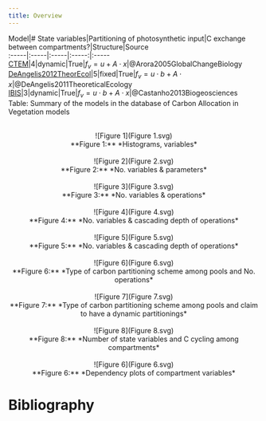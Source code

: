 ```yaml
---
title: Overview
---
```

  
  
Model|# State variables|Partitioning of photosynthetic input|C exchange between compartments?|Structure|Source  
:-----|:-----|:-----|:-----:|:-----  
[CTEM](Arora2005GCB-1/Report.html)|$4$|dynamic|$\mathrm{True}$|$f_{v}=u+A\cdot x$|@Arora2005GlobalChangeBiology  
[DeAngelis2012TheorEcol](DeAngelis2012TheorEcol/Report.html)|$5$|fixed|$\mathrm{True}$|$f_{v}=u\cdot b+A\cdot x$|@DeAngelis2011TheoreticalEcology  
[IBIS](Castanho2013Biogeosciences/Report.html)|$3$|dynamic|$\mathrm{True}$|$f_{v}=u\cdot b+A\cdot x$|@Castanho2013Biogeosciences  
  Table: Summary of the models in the database of Carbon Allocation in Vegetation models  
  

<br>
<center>
![Figure 1](Figure 1.svg)<br>**Figure 1:** *Histograms,  variables*<br>
</center>

<br>
<center>
![Figure 2](Figure 2.svg)<br>**Figure 2:** *No. variables & parameters*<br>
</center>

<br>
<center>
![Figure 3](Figure 3.svg)<br>**Figure 3:** *No. variables & operations*<br>
</center>

<br>
<center>
![Figure 4](Figure 4.svg)<br>**Figure 4:** *No. variables & cascading depth of operations*<br>
</center>

<br>
<center>
![Figure 5](Figure 5.svg)<br>**Figure 5:** *No. variables & cascading depth of operations*<br>
</center>

<br>
<center>
![Figure 6](Figure 6.svg)<br>**Figure 6:** *Type of carbon partitioning scheme among pools and No.  operations*<br>
</center>

<br>
<center>
![Figure 7](Figure 7.svg)<br>**Figure 7:** *Type of carbon partitioning scheme among pools and claim to have a dynamic partitionings*<br>
</center>

<br>
<center>
![Figure 8](Figure 8.svg)<br>**Figure 8:** *Number of state variables and C cycling among compartments*<br>
</center>

<br>
<center>
![Figure 6](Figure 6.svg)<br>**Figure 6:** *Dependency plots of compartment variables*<br>
</center>
  
  
# Bibliography  
  
